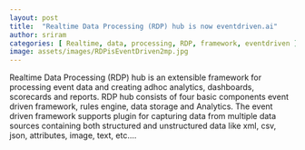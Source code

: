 ```yaml
---
layout: post
title:  "Realtime Data Processing (RDP) hub is now eventdriven.ai"
author: sriram
categories: [ Realtime, data, processing, RDP, framework, eventdriven ]
image: assets/images/RDPisEventDriven2mp.jpg
---
```

Realtime Data Processing (RDP) hub is an extensible framework for processing event data and creating adhoc analytics, dashboards, scorecards and reports. RDP hub consists of four basic components event driven framework, rules engine, data storage and Analytics. The event driven framework supports plugin for capturing data from multiple data sources containing both structured and unstructured data like xml, csv, json, attributes, image, text, etc....

